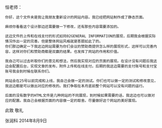 恒老师：

	你好，这个文件夹是我让我朋友重新设计的网站内容。我已经把网站制作成了静态页面。

	麻烦你看看这个设计那边还需要做一下修改，还有那些内容需要添加的。

	这边文件的上传和在线支付的形式如同02GENERAL INFORMATION的展现，后期我会根据实际情况作出一定的完善。但是整体网站风格就是答题如此了的。
	你们那边确定一下我这边网站需要为你们会议的赞助商提供怎么样的展现形式，这样可以完善内容，这样对你们和赞助商都是双赢的结果。也发挥了网站的作用和价值。

	我自己可以过去听取你们的意见和想法，然后我实现对应的页面的展现。在设计没有问题后我这边会配置后台，实现文章的发布，附件上传和在线支付。后期的我这边需要的支付账号和支付宝账号我会到时候在联系你们。

	网站会在25号以前完成和上线，我自己会做一定的测试。你们也可以做一定的测试和修改意见，我这边都是可以做出对应的修改的。我们争取在本月底前整个网站可以没有问题的运行。

	后面的没有数字的HTML文件是几种网站的不同展现，到时候如果需要的话，我这边也可以做对应的配置。我自己会根据页面的内容做一定的取舍。尽量做好这个网站的美好展现。

此致
	敬礼


张润科
2014年8月9日